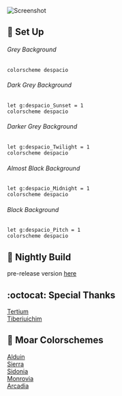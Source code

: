 ![Screenshot](https://cloud.githubusercontent.com/assets/11221489/26562675/59c0023e-447d-11e7-9a24-f7df1954c6a1.png)

:space_invader: Set Up
------

###### Grey Background
```VimL
colorscheme despacio 
```

###### Dark Grey Background
```VimL
let g:despacio_Sunset = 1
colorscheme despacio 
```

###### Darker Grey Background
```VimL
let g:despacio_Twilight = 1
colorscheme despacio 
```

###### Almost Black Background
```VimL
let g:despacio_Midnight = 1
colorscheme despacio 
```

###### Black Background
```VimL
let g:despacio_Pitch = 1
colorscheme despacio 
```

:crescent_moon: Nightly Build
----------------------------
pre-release version [here](https://github.com/AlessandroYorba/Despacio/tree/nightly)

:octocat: Special Thanks
-----------------
[Tertium](https://github.com/tertium)<br>
[Tiberiuichim](https://github.com/tiberiuichim)<br>

:octopus: Moar Colorschemes
-------
[Alduin](https://github.com/AlessandroYorba/Alduin)<br>
[Sierra](https://github.com/AlessandroYorba/Sierra)<br>
[Sidonia](https://github.com/AlessandroYorba/Sidonia)<br>
[Monrovia](https://github.com/AlessandroYorba/Monrovia)<br>
[Arcadia](https://github.com/AlessandroYorba/Arcadia)
